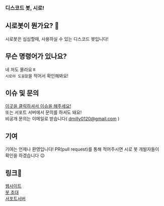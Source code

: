 ### 디스코드 봇, 시로!

## 시로봇이 뭔가요? 🤔   
시로봇은 심심할때, 사용하실 수 있는 디스코드 봇입니다!   

## 무슨 명령어가 있나요?   
네 저도 몰라요ㅎ   
`시로야 도움말`을 적어서 확인해봐요!

## 이슈 및 문의   
[이곳을 클릭하셔서 이슈을 해주세요!](https://github.com/Milly0120/siro/issues)   
또는 서포트 서버에서 문의를 하셔도 돼요!   
비공개 문의는 이메일로 받습니다( dmilly0120@gmail.com )

## 기여   
기여는 언제나 환영입니다! PR(pull request)를 통해 적어주시면 시로 봇 개발자들이 확인을 하겠습니다 😉

## 링크📜   
[웹사이트](https://siro.netlify.app)   
[봇 초대](https://discord.com/api/oauth2/authorize?client_id=820172442642415626&permissions=8&scope=bot)   
[서포트서버](https://discord.gg/Pfcy5MHR7A)
